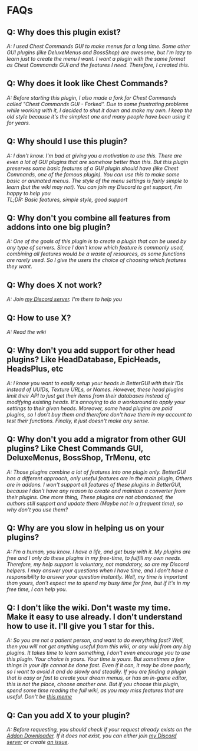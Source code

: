 # FAQs

## Q: Why does this plugin exist?
_A: I used Chest Commands GUI to make menus for a long time. Some other GUI plugins (like DeluxeMenus and BossShop) are awesome, but I'm lazy to learn just to create the menu I want. I want a plugin with the same format as Chest Commands GUI and the features I need. Therefore, I created this._

## Q: Why does it look like Chest Commands?
_A: Before starting this plugin, I also made a fork for Chest Commands called "Chest Commands GUI - Forked". Due to some frustrating problems while working with it, I decided to shut it down and make my own. I keep the old style because it's the simplest one and many people have been using it for years._

## Q: Why should I use this plugin?
_A: I don't know. I'm bad at giving you a motivation to use this. There are even a lot of GUI plugins that are somehow better than this. But this plugin preserves some basic features of a GUI plugin should have (like Chest Commands, one of the famous plugin). You can use this to make some basic or animated menus. The style of the menu settings is fairly simple to learn (but the wiki may not). You can join my Discord to get support, I'm happy to help you_ <br>
_TL;DR: Basic features, simple style, good support_

## Q: Why don't you combine all features from addons into one big plugin?
_A: One of the goals of this plugin is to create a plugin that can be used by any type of servers. Since I don't know which feature is commonly used, combining all features would be a waste of resources, as some functions are rarely used. So I give the users the choice of choosing which features they want._

## Q: Why does X not work?
_A: Join [my Discord server](https://discord.gg/9m4GdFD). I'm there to help you_

## Q: How to use X?
_A: Read the wiki_

## Q: Why don't you add support for other head plugins? Like HeadDatabase, EpicHeads, HeadsPlus, etc
_A: I know you want to easily setup your heads in BetterGUI with their IDs instead of UUIDs, Texture URLs, or Names. However, these head plugins limit their API to just get their items from their databases instead of modifying existing heads. It's annoying to do a workaround to apply your settings to their given heads. Moreover, some head plugins are paid plugins, so I don't buy them and therefore don't have them in my account to test their functions. Finally, it just doesn't make any sense._

## Q: Why don't you add a migrator from other GUI plugins? Like Chest Commands GUI, DeluxeMenus, BossShop, TrMenu, etc
_A: Those plugins combine a lot of features into one plugin only. BetterGUI has a different approach, only useful features are in the main plugin, Others are in addons. I won't support all features of these plugins in BetterGUI, because I don't have any reason to create and maintain a converter from their plugins. One more thing, These plugins are not abandoned, the authors still support and update them (Maybe not in a frequent time), so why don't you use them?_

## Q: Why are you slow in helping us on your plugins?
_A: I'm a human, you know. I have a life, and get busy with it. My plugins are free and I only do these plugins in my free-time, to fulfill my own needs. Therefore, my help support is voluntary, not mandatory, so are my Discord helpers. I may answer your questions when I have time, and I don't have a responsibility to answer your question instantly. Well, my time is important than yours, don't expect me to spend my busy time for free, but if it's in my free time, I can help you._

## Q: I don't like the wiki. Don't waste my time. Make it easy to use already. I don't understand how to use it. I'll give you 1 star for this.
_A: So you are not a patient person, and want to do everything fast? Well, then you will not get anything useful from this wiki, or any wiki from any big plugins. It takes time to learn something, I don't even encourage you to use this plugin. Your choice is yours. Your time is yours. But sometimes a few things in your life cannot be done fast. Even if it can, it may be done poorly, so I want to avoid it and do slowly and steadily. If you are finding a plugin that is easy or fast to create your dream menus, or has an in-game editor, this is not the place, choose another one. But if you choose this plugin, spend some time reading the full wiki, as you may miss features that are useful. Don't be [this meme](https://media.discordapp.net/attachments/660795997135568896/880719938598359081/5kyybg.jpg?width=498&height=663)_

## Q: Can you add X to your plugin?
_A: Before requesting, you should check if your request already exists on the [Addon Downloader](./menu/addon-downloader.md). If it does not exist, you can either join [my Discord server](https://discord.gg/9m4GdFD) or create [an issue](https://github.com/BetterGUI-MC/BetterGUI/issues)._